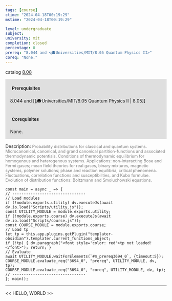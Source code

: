 ```yaml
---
tags: [course]
ctime: "2024-04-18T00:19:29"
mstime: "2024-04-18T00:19:29"

level: undergraduate
subject: 
university: mit
completion: closed
percentage: 0
prereq: "8.044 and <🎓Universities/MIT/8.05 Quantum Physics II>"
coreq: "None."
---
```


catalog [8.08](http://student.mit.edu/catalog/m8a.html#8.08)

<span style="display: block; padding: 15px; background-color: rgb(100, 100, 100, 0.2);"><font id="m_prereq3694_0" style="display: block; font-family: Arial, sans-serif; font-weight: bold; padding: 5px">Prerequisites</font><br><span id="prereq3694_0">8.044 and [[🎓Universities/MIT/8.05 Quantum Physics II | 8.05]]</span></span>
<span style="display: block; padding: 15px; background-color: rgb(100, 100, 100, 0.2);"><font id="m_coreq3694_0" style="display: block; font-family: Arial, sans-serif; font-weight: bold; padding: 5px">Corequisites</font><br><span id="coreq3694_0">None.</span></span>

<font style="">Description:</font>
<font style="color: grey; font-size: 0.8rem;">Probability distributions for classical and quantum systems. Microcanonical, canonical, and grand canonical partition-functions and associated thermodynamic potentials. Conditions of thermodynamic equilibrium for homogenous and heterogenous systems. Applications: non-interacting Bose and Fermi gases; mean field theories for real gases, binary mixtures, magnetic systems, polymer solutions; phase and reaction equilibria, critical phenomena. Fluctuations, correlation functions and susceptibilities, and Kubo formulae. Evolution of distribution functions: Boltzmann and Smoluchowski equations.</font>

```dataviewjs
const main = async _ => {
// --------------------------------
// Load modules
if (!module.exports.utility) dv.executeJs(await dv.io.load("Scripts/utility.js"));
const UTILITY_MODULE = module.exports.utility;
if (!module.exports.course) dv.executeJs(await dv.io.load("Scripts/course.js"));
const COURSE_MODULE = module.exports.course;
// Load tp
let tp = this.app.plugins.getPlugin("templater-obsidian").templater.current_functions_object;
if (!tp) { dv.paragraph("<font style='color: red'>tp not loaded!</font>"); return; }
// Evaluate
await UTILITY_MODULE.waitForElements(`#m_prereq3694_0`, {timeout:5});
COURSE_MODULE.evaluate_req("3694_0", "prereq", UTILITY_MODULE, dv, tp);
COURSE_MODULE.evaluate_req("3694_0", "coreq", UTILITY_MODULE, dv, tp);
// --------------------------------
}; main();
```

---

<< HELLO, WORLD >>
